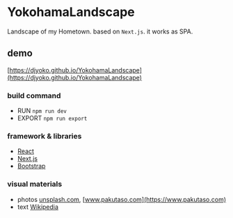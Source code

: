 # YokohamaLandscape
Landscape of my Hometown. based on `Next.js`.
it works as SPA.

## demo
[https://djyoko.github.io/YokohamaLandscape](https://djyoko.github.io/YokohamaLandscape)

### build command
- RUN `npm run dev`
- EXPORT `npm run export`

### framework & libraries
- [React](https://reactjs.org/)
- [Next.js](https://nextjs.org/)
- [Bootstrap](https://getbootstrap.com/)

### visual materials
- photos [unsplash.com](https://unsplash.com), [www.pakutaso.com](https://www.pakutaso.com)
- text [Wikipedia](https://en.wikipedia.org/wiki/Yokohama)